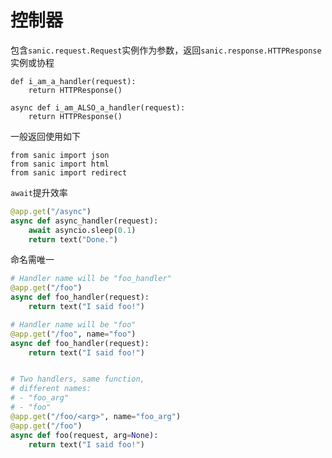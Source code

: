 # 控制器

包含`sanic.request.Request`实例作为参数，返回`sanic.response.HTTPResponse`实例或协程

```
def i_am_a_handler(request):
    return HTTPResponse()

async def i_am_ALSO_a_handler(request):
    return HTTPResponse()

```

一般返回使用如下

```
from sanic import json
from sanic import html
from sanic import redirect
```

`await`提升效率

```python
@app.get("/async")
async def async_handler(request):
    await asyncio.sleep(0.1) 
    return text("Done.")

```

命名需唯一

```python
# Handler name will be "foo_handler"
@app.get("/foo")
async def foo_handler(request):
    return text("I said foo!")

# Handler name will be "foo"
@app.get("/foo", name="foo")
async def foo_handler(request):
    return text("I said foo!")


# Two handlers, same function,
# different names:
# - "foo_arg"
# - "foo"
@app.get("/foo/<arg>", name="foo_arg")
@app.get("/foo")
async def foo(request, arg=None):
    return text("I said foo!")
```

